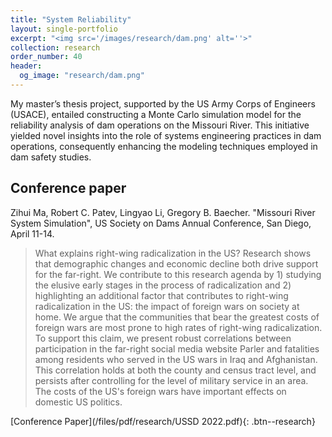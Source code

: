 ```yaml
---
title: "System Reliability"
layout: single-portfolio
excerpt: "<img src='/images/research/dam.png' alt=''>"
collection: research
order_number: 40
header: 
  og_image: "research/dam.png"
---
```


My master’s thesis project, supported by the US Army Corps of Engineers (USACE), entailed constructing a Monte Carlo simulation model for the reliability analysis of dam operations on the Missouri River. This initiative yielded novel insights into the role of systems engineering practices in dam operations, consequently enhancing the modeling techniques employed in dam safety studies. 

## Conference paper

Zihui Ma, Robert C. Patev, Lingyao Li, Gregory B. Baecher. "Missouri River System Simulation", US Society on Dams Annual Conference, San Diego, April 11-14. 

> What explains right-wing radicalization in the US? Research shows that demographic changes and economic decline both drive support for the far-right. We contribute to this research agenda by 1) studying the elusive early stages in the process of radicalization and 2) highlighting an additional factor that contributes to right-wing radicalization in the US: the impact of foreign wars on society at home. We argue that the communities that bear the greatest costs of foreign wars are most prone to high rates of right-wing radicalization. To support this claim, we present robust correlations between participation in the far-right social media website Parler and fatalities among residents who served in the US wars in Iraq and Afghanistan. This correlation holds at both the county and census tract level, and persists after controlling for the level of military service in an area. The costs of the US's foreign wars have important effects on domestic US politics.

[Conference Paper](/files/pdf/research/USSD 2022.pdf){: .btn--research}
